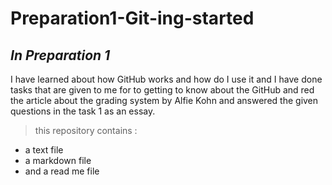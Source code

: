 # **Preparation1-Git-ing-started**
## *In Preparation 1*
I have learned about how GitHub works and how do I use it and I have done tasks that are given to me for to getting to know about the GitHub and red the article about the grading system by Alfie Kohn and answered the given questions in the task 1 as an essay.
> this repository contains : 
* a text file
* a markdown file
* and a read me file
